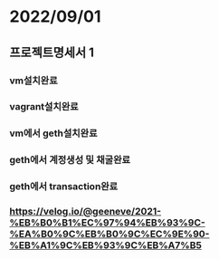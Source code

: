 # 2022/09/01
## 프로젝트명세서 1
### vm설치완료
### vagrant설치완료
### vm에서 geth설치완료
### geth에서 계정생성 및 채굴완료
### geth에서 transaction완료
### https://velog.io/@geeneve/2021-%EB%B0%B1%EC%97%94%EB%93%9C-%EA%B0%9C%EB%B0%9C%EC%9E%90-%EB%A1%9C%EB%93%9C%EB%A7%B5
